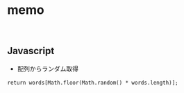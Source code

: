 # memo

<img src="https://github.com/endw0901/javascript/blob/main/typing-game/img.png" width="0%">

## Javascript

- 配列からランダム取得

```
return words[Math.floor(Math.random() * words.length)];
```
